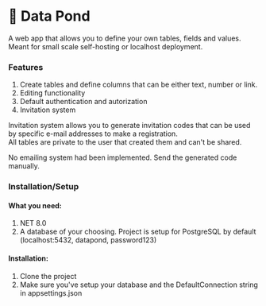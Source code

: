 # 🐸 Data Pond
A web app that allows you to define your own tables, fields and values.  
Meant for small scale self-hosting or localhost deployment.  

### Features
1. Create tables and define columns that can be either text, number or link.
2. Editing functionality
3. Default authentication and autorization
4. Invitation system

Invitation system allows you to generate invitation codes that can be used by specific e-mail addresses to make a registration.  
All tables are private to the user that created them and can't be shared.

No emailing system had been implemented. Send the generated code manually.

### Installation/Setup

#### What you need:
1. NET 8.0
2. A database of your choosing. Project is setup for PostgreSQL by default (localhost:5432, datapond, password123)

#### Installation:
1. Clone the project
2. Make sure you've setup your database and the DefaultConnection string in appsettings.json